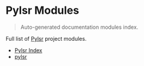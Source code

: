 # Pylsr Modules

> Auto-generated documentation modules index.

Full list of [Pylsr](#pylsr-index) project modules.

- [Pylsr Index](#pylsr-index)
- [pylsr](pylsr/index.md#pylsr)
